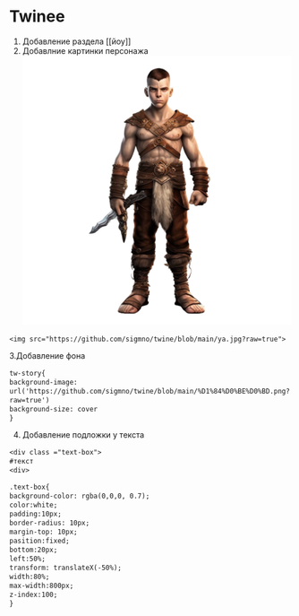 # Twinee
1. Добавление раздела [[йоу]]
2. Добавлние картинки персонажа <img src="https://github.com/sigmno/twine/blob/main/kandinsky-download-1761046070300-no-bg-preview%20(carve.photos).png?raw=true">
```
<img src="https://github.com/sigmno/twine/blob/main/ya.jpg?raw=true">
```
3.Добавление фона
```
tw-story{
background-image: url('https://github.com/sigmno/twine/blob/main/%D1%84%D0%BE%D0%BD.png?raw=true')
background-size: cover
}
```
4. Добавление подложки у текста
```
<div class ="text-box">
#текст
<div>
```
```
.text-box{
background-color: rgba(0,0,0, 0.7);
color:white;
padding:10px;
border-radius: 10px;
margin-top: 10px;
pasition:fixed;
bottom:20px;
left:50%;
transform: translateX(-50%);
width:80%;
max-width:800px;
z-index:100;
}
```
